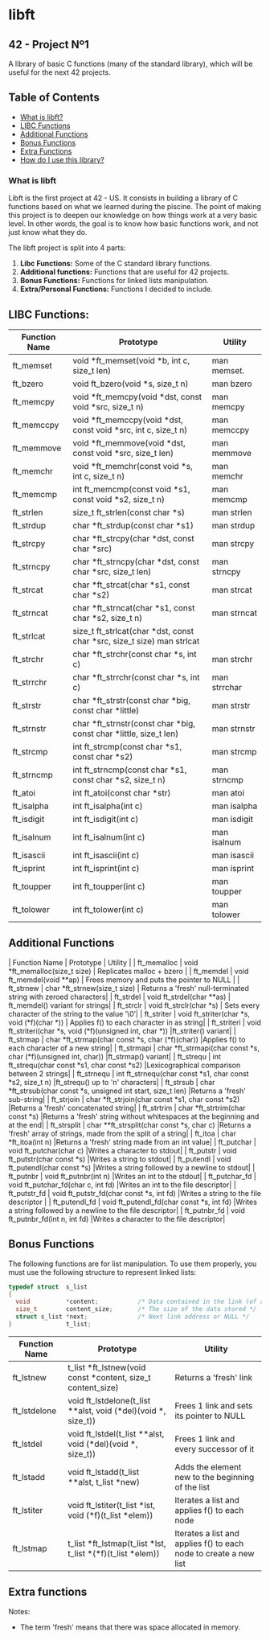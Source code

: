 # libft
## 42 - Project Nº1

A library of basic C functions (many of the standard library), which will be useful for the next 42 projects.

## Table of Contents
- [What is libft?](#what-is-libft)
- [LIBC Functions](#libc-functions)
- [Additional Functions](#additional-functions)
- [Bonus Functions](#bonus-functions)
- [Extra Functions](#extra-functions)
- [How do I use this library?](#how-do-i-use-this-library)

### What is libft

Libft is the first project at 42 - US. It consists in building a library of C functions based on what we learned during the piscine. The point of making this project is to deepen our knowledge on how things work at a very basic level. In other words, the goal is to know how basic functions work, and not just know what they do. 

The libft project is split into 4 parts:

1.  **Libc Functions:** Some of the C standard library functions.
2.  **Additional functions:** Functions that are useful for 42 projects.
3.  **Bonus Functions:** Functions for linked lists manipulation.
4.  **Extra/Personal Functions:** Functions I decided to include.

## LIBC Functions:

| Function Name | Prototype     | Utility  |
| ------------- |---------------| -------- |
| ft_memset     | void \*ft_memset(void \*b, int c, size_t len)| man memset. |
| ft_bzero      | void ft_bzero(void \*s, size_t n)| man bzero |
| ft_memcpy     | void \*ft_memcpy(void \*dst, const void \*src, size_t n) | man memcpy|
| ft_memccpy    | void \*ft_memccpy(void \*dst, const void \*src, int c, size_t n)| man memccpy |
| ft_memmove    | void \*ft_memmove(void \*dst, const void \*src, size_t len)| man memmove |
| ft_memchr     | void \*ft_memchr(const void \*s, int c, size_t n)| man memchr |
| ft_memcmp     | int ft_memcmp(const void \*s1, const void \*s2, size_t n) | man memcmp |
| ft_strlen     | size_t ft_strlen(const char \*s) | man strlen |
| ft_strdup     | char \*ft_strdup(const char \*s1) | man strdup |
| ft_strcpy     | char \*ft_strcpy(char \*dst, const char \*src) | man strcpy |
| ft_strncpy    | char \*ft_strncpy(char \*dst, const char \*src, size_t len) | man strncpy |
| ft_strcat     | char \*ft_strcat(char \*s1, const char \*s2) | man strcat |
| ft_strncat    | char \*ft_strncat(char \*s1, const char \*s2, size_t n) | man strncat |
| ft_strlcat    | size_t ft_strlcat(char \*dst, const char \*src, size_t size) man strlcat |
| ft_strchr     | char \*ft_strchr(const char \*s, int c) | man strchr |
| ft_strrchr    | char \*ft_strrchr(const char \*s, int c) | man strrchar |
| ft_strstr     | char \*ft_strstr(const char \*big, const char \*little) | man strstr |
| ft_strnstr    | char \*ft_strnstr(const char \*big, const char \*little, size_t len) | man strnstr |
| ft_strcmp     | int ft_strcmp(const char \*s1, const char \*s2) | man strcmp |
| ft_strncmp    | int ft_strncmp(const char \*s1, const char \*s2, size_t n) | man strncmp |
| ft_atoi       | int ft_atoi(const char \*str) | man atoi |
| ft_isalpha    | int ft_isalpha(int c) | man isalpha |
| ft_isdigit    | int ft_isdigit(int c) | man isdigit |
| ft_isalnum    | int ft_isalnum(int c) | man isalnum |
| ft_isascii    | int ft_isascii(int c) | man isascii |
| ft_isprint    | int ft_isprint(int c) | man isprint |
| ft_toupper    | int ft_toupper(int c) | man toupper |
| ft_tolower    | int ft_tolower(int c) | man tolower |

## Additional Functions

| Function Name | Prototype     | Utility  |
| ft_memalloc   | void \*ft_memalloc(size_t size) | Replicates malloc + bzero |
| ft_memdel     | void ft_memdel(void \*\*ap)     | Frees memory and puts the pointer to NULL |
| ft_strnew     | char \*ft_strnew(size_t size)   | Returns a 'fresh' null-terminated string with zeroed characters|
| ft_strdel     | void ft_strdel(char \*\*as)     | ft_memdel() variant for strings|
| ft_strclr     | void ft_strclr(char \*s)        | Sets every character of the string to the value ’\0’|
| ft_striter    | void ft_striter(char \*s, void (\*f)(char \*)) | Applies f() to each character in as string|
| ft_striteri   | void ft_striteri(char \*s, void (\*f)(unsigned int, char \*)) |ft_striter() variant|
| ft_strmap     | char \*ft_strmap(char const \*s, char (\*f)(char)) |Applies f() to each character of a new string|
| ft_strmapi    | char \*ft_strmapi(char const \*s, char (\*f)(unsigned int, char)) |ft_strmap() variant|
| ft_strequ     | int ft_strequ(char const \*s1, char const \*s2) |Lexicographical comparison between 2 strings|
| ft_strnequ    | int ft_strnequ(char const \*s1, char const \*s2, size_t n) |ft_strequ() up to 'n' characters|
| ft_strsub     | char \*ft_strsub(char const \*s, unsigned int start, size_t len) |Returns a 'fresh' sub-string|
| ft_strjoin    | char \*ft_strjoin(char const \*s1, char const \*s2) |Returns a 'fresh' concatenated string|
| ft_strtrim    | char \*ft_strtrim(char const \*s) |Returns a 'fresh' string without whitespaces at the beginning and at the end|
| ft_strsplit   | char \*\*ft_strsplit(char const \*s, char c) |Returns a 'fresh' array of strings, made from the split of a string|
| ft_itoa       | char \*ft_itoa(int n) |Returns a 'fresh' string made from an int value|
| ft_putchar    | void ft_putchar(char c) |Writes a character to stdout| 
| ft_putstr     | void ft_putstr(char const \*s) |Writes a string to stdout|
| ft_putendl    | void ft_putendl(char const \*s) |Writes a string followed by a newline to stdout|
| ft_putnbr     | void ft_putnbr(int n) |Writes an int to the stdout|
| ft_putchar_fd | void ft_putchar_fd(char c, int fd) |Writes an int to the file descriptor|
| ft_putstr_fd  | void ft_putstr_fd(char const \*s, int fd) |Writes a string to the file descriptor |
| ft_putendl_fd | void ft_putendl_fd(char const \*s, int fd) |Writes a string followed by a newline to the file descriptor|
| ft_putnbr_fd  | void ft_putnbr_fd(int n, int fd) |Writes a character to the file descriptor|


## Bonus Functions

The following functions are for list manipulation. To use them properly, you must use the following structure to represent linked lists:

```C
typedef struct  s_list
{
  void          *content;           /* Data contained in the link (of any type) */
  size_t        content_size;       /* The size of the data stored */
  struct s_list *next;              /* Next link address or NULL */
}               t_list;
```

| Function Name | Prototype     | Utility  |
| ------------- |---------------| ---------|
| ft_lstnew     | t_list \*ft_lstnew(void const \*content, size_t content_size) |Returns a 'fresh' link|
| ft_lstdelone  | void ft_lstdelone(t_list \*\*alst, void (\*del)(void \*, size_t)) |Frees 1 link and sets its pointer to NULL|
| ft_lstdel     | void ft_lstdel(t_list \*\*alst, void (\*del)(void \*, size_t)) |Frees 1 link and every successor of it|
| ft_lstadd     | void ft_lstadd(t_list \*\*alst, t_list \*new) |Adds the element new to the beginning of the list|
| ft_lstiter    | void ft_lstiter(t_list \*lst, void (\*f)(t_list \*elem)) |Iterates a list and applies f() to each node|
| ft_lstmap     | t_list \*ft_lstmap(t_list \*lst, t_list \*(\*f)(t_list \*elem)) |Iterates a list and applies f() to each node to create a new list|

## Extra functions

Notes:

- The term 'fresh' means that there was space allocated in memory.
